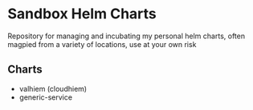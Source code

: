 # Sandbox Helm Charts

Repository for managing and incubating my personal helm charts, often magpied from a variety of locations, use at your own risk

## Charts

* valhiem (cloudhiem)
* generic-service

